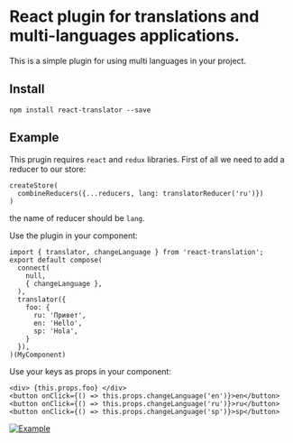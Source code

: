 # React plugin for translations and multi-languages applications.
This is a simple plugin for using multi languages in your project.
## Install
    npm install react-translator --save

## Example
This prugin requires `react` and `redux` libraries.
First of all we need to add a reducer to our store:

    createStore(
      combineReducers({...reducers, lang: translatorReducer('ru')})
    )
the name of reducer should be `lang`.

Use the plugin in your component:

    import { translator, changeLanguage } from 'react-translation';
    export default compose(
      connect(
        null,
        { changeLanguage },
      ),
      translator({
        foo: {
          ru: 'Привет',
          en: 'Hello',
          sp: 'Hola',
        }
      }),
    )(MyComponent)

Use your keys as props in your component:

    <div> {this.props.foo} </div>
    <button onClick={() => this.props.changeLanguage('en')}>en</button>
    <button onClick={() => this.props.changeLanguage('ru')}>ru</button>
    <button onClick={() => this.props.changeLanguage('sp')}>sp</button>

[![Example](http://i.makeagif.com/media/7-04-2016/iZqMHr.gif)]()
